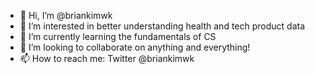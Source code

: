 - 👋 Hi, I’m @briankimwk
- 👀 I’m interested in better understanding health and tech product data
- 🌱 I’m currently learning the fundamentals of CS
- 💞️ I’m looking to collaborate on anything and everything!
- 📫 How to reach me: Twitter @briankimwk 

<!---
briankimwk/briankimwk is a ✨ special ✨ repository because its `README.md` (this file) appears on your GitHub profile.
You can click the Preview link to take a look at your changes.
--->
